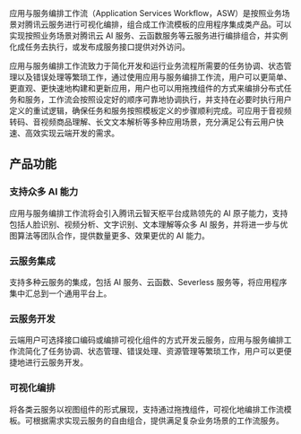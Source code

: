 应用与服务编排工作流（Application Services Workflow，ASW）是按照业务场景对腾讯云服务进行可视化编排，组合成工作流模板的应用程序集成类产品。可以实现按照业务场景对腾讯云 AI 服务、云函数服务等云服务进行编排组合，并实例化成任务去执行，或发布成服务接口提供对外访问。

应用与服务编排工作流致力于简化开发和运行业务流程所需要的任务协调、状态管理以及错误处理等繁琐工作，通过使用应用与服务编排工作流，用户可以更简单、更直观、更快速地构建和更新应用，用户也可以用拖拽组件的方式来编排分布式任务和服务，工作流会按照设定好的顺序可靠地协调执行，并支持在必要时执行用户定义的重试逻辑，确保任务和服务按照模板定义的步骤顺利完成。可应用于音视频转码、音视频商品理解、长文文本解析等多种应用场景，充分满足公有云用户快速、高效实现云端开发的需求。

## 产品功能
### 支持众多 AI 能力
应用与服务编排工作流将会引入腾讯云智天枢平台成熟领先的 AI 原子能力，支持包括人脸识别、视频分析、文字识别、文本理解等众多 AI 服务，并将进一步与优图算法等团队合作，提供数量更多、效果更优的 AI 能力。

### 云服务集成
支持多种云服务的集成，包括 AI 服务、云函数、Severless 服务等，将应用程序集中汇总到一个通用平台上。

### 云服务开发
云端用户可选择接口编码或编排可视化组件的方式开发云服务，应用与服务编排工作流简化了任务协调、状态管理、错误处理、资源管理等繁琐工作，用户可以更便捷地进行云服务开发。

### 可视化编排
将各类云服务以视图组件的形式展现，支持通过拖拽组件，可视化地编排工作流模板。可根据需求实现云服务的自由组合，提供满足复杂业务场景的工作流服务。
